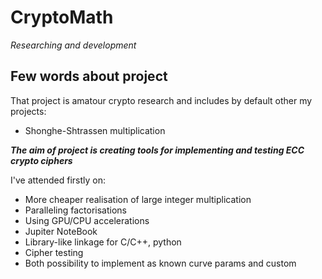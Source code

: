 <h1>CryptoMath </h1>
 
*Researching and development*

 <h2>Few words about project</h2>
 That project is amatour crypto research and includes by default other my projects:

* Shonghe-Shtrassen multiplication


**_The aim of project is creating tools for implementing and testing ECC crypto ciphers_**

I've attended firstly on:

* More cheaper realisation of large integer  multiplication
* Paralleling factorisations
* Using GPU/CPU accelerations
* Jupiter NoteBook 
* Library-like linkage for C/C++, python
* Cipher testing
* Both possibility to  implement as known curve params and custom



